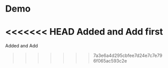 # Demo

<<<<<<< HEAD
Added and Add first
=======
Added and Add
>>>>>>> 7a3e6a4d295cbfee7d24e7c7e796f065ac593c2e
